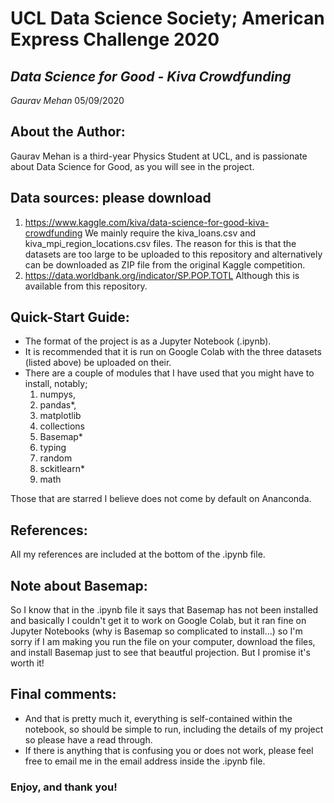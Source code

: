 # **UCL Data Science Society; American Express Challenge 2020**

## *Data Science for Good - Kiva Crowdfunding*

*Gaurav Mehan*
05/09/2020

## About the Author:
Gaurav Mehan is a third-year Physics Student at UCL, and is passionate about Data Science for Good, as you will see in the project.

## Data sources: please download
1. https://www.kaggle.com/kiva/data-science-for-good-kiva-crowdfunding 
  We mainly require the kiva_loans.csv and kiva_mpi_region_locations.csv files.
  The reason for this is that the datasets are too large to be uploaded to this 
  repository and alternatively can be downloaded as ZIP file from the original Kaggle competition.
2. https://data.worldbank.org/indicator/SP.POP.TOTL
  Although this is available from this repository.
## Quick-Start Guide:
* The format of the project is as a Jupyter Notebook (.ipynb).
* It is recommended that it is run on Google Colab with the three datasets (listed above) be uploaded on their.
* There are a couple of modules that I have used that you might have to install, notably;
  1. numpys,
  2. pandas*,
  3. matplotlib
  4. collections
  5. Basemap*
  6. typing
  7. random
  8. sckitlearn*
  9. math


Those that are starred I believe does not come by default on Ananconda.

## References:
All my references are included at the bottom of the .ipynb file.
## Note about Basemap:
So I know that in the .ipynb file it says that Basemap has not been installed and basically I couldn't get it to work on Google Colab,
but it ran fine on Jupyter Notebooks (why is Basemap so complicated to install...) so I'm sorry if I am making you run the file on your 
computer, download the files, and install Basemap just to see that beautful projection. But I promise it's worth it!

## Final comments:
* And that is pretty much it, everything is self-contained within the notebook, so should be simple to run, including the details of my project so 
please have a read through.
* If there is anything that is confusing you or does not work, please feel free to email me in the email address inside the .ipynb file.

### Enjoy, and thank you!
